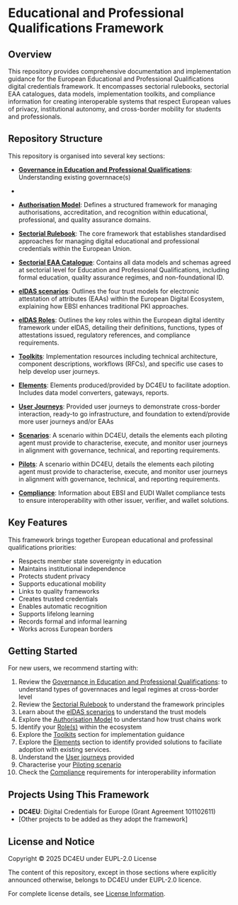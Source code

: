 # Educational and Professional Qualifications Framework

## Overview

This repository provides comprehensive documentation and implementation guidance for the European Educational and Professional Qualifications digital credentials framework. It encompasses sectorial rulebooks, sectorial EAA catalogues, data models, implementation toolkits, and compliance information for creating interoperable systems that respect European values of privacy, institutional autonomy, and cross-border mobility for students and professionals.

## Repository Structure

This repository is organised into several key sections:

- **[Governance in Education and Professional Qualifications](./governances)**: Understanding existing governnace(s)
- 
- **[Authorisation Model](./eaa-based-authorisation-model/)**: Defines a structured framework for managing authorisations, accreditation, and recognition within educational, professional, and quality assurance domains.

- **[Sectorial Rulebook](./sectorial-rulebook/)**: The core framework that establishes standardised approaches for managing digital educational and professional credentials within the European Union.

- **[Sectorial EAA Catalogue](./sectorial-eaa-catalogue/)**: Contains all data models and schemas agreed at sectorial level for Education and Professional Qualifications, including formal education, quality assurance regimes, and non-foundational ID.

- **[eIDAS scenarios](./eidas-scenarios/)**: Outlines the four trust models for electronic attestation of attributes (EAAs) within the European Digital Ecosystem, explaining how EBSI enhances traditional PKI approaches.

- **[eIDAS Roles](./docs/eIDAS-roles.md)**: Outlines the key roles within the European digital identity framework under eIDAS, detailing their definitions, functions, types of attestations issued, regulatory references, and compliance requirements. 

- **[Toolkits](./toolkits/README.md)**: Implementation resources including technical architecture, component descriptions, workflows (RFCs), and specific use cases to help develop user journeys.

- **[Elements](./elements)**: Elements produced/provided by DC4EU to facilitate adoption. Includes data model converters, gateways, reports.

- **[User Journeys](./user-journeys/)**: Provided user journeys to demonstrate cross-border interaction, ready-to go infrastructure, and foundation to extend/provide more user journeys and/or EAAs

- **[Scenarios](./scenarios/README.md)**: A scenario within DC4EU, details the elements each piloting agent must provide to characterise, execute, and monitor user journeys in alignment with governance, technical, and reporting requirements.

- **[Pilots](./piloting/README.md)**: A scenario within DC4EU, details the elements each piloting agent must provide to characterise, execute, and monitor user journeys in alignment with governance, technical, and reporting requirements.

- **[Compliance](./compliance/)**: Information about EBSI and EUDI Wallet compliance tests to ensure interoperability with other issuer, verifier, and wallet solutions.

## Key Features

This framework brings together European educational and professinal qualifications priorities:

- Respects member state sovereignty in education
- Maintains institutional independence
- Protects student privacy
- Supports educational mobility
- Links to quality frameworks
- Creates trusted credentials
- Enables automatic recognition
- Supports lifelong learning
- Records formal and informal learning
- Works across European borders

## Getting Started

For new users, we recommend starting with:

1. Review the [Governance in Education and Professional Qualifications](./governances): to understand types of governnaces and legal regimes at cross-border level
2. Review the [Sectorial Rulebook](./sectorial-rulebook/) to understand the framework principles
3. Learn about the [eIDAS scenarios](./eidas-scenarios/) to understand the trust models
4. Explore the [Authorisation Model](./eaa-based-authorisation-model/) to understand how trust chains work
5. Identify your [Role(s)](./docs/eIDAS-roles.md) within the ecosystem
6. Explore the [Toolkits](./toolkits/README.md) section for implementation guidance
7. Explore the [Elements](./elements) section to identify provided solutions to faciliate adoption with existing services.
8. Understand the [User journeys](./user-journeys/) provided
9. Characterise your [Piloting scenario](./scenarios/README.md)
10. Check the [Compliance](./compliance/) requirements for interoperability information

## Projects Using This Framework

- **DC4EU**: Digital Credentials for Europe (Grant Agreement 101102611)
- [Other projects to be added as they adopt the framework]

## License and Notice

Copyright © 2025 DC4EU under EUPL-2.0 License 

The content of this repository, except in those sections where explicitly announced otherwise, belongs to DC4EU under EUPL-2.0 licence.

For complete license details, see [License Information](./docs/license.md).
